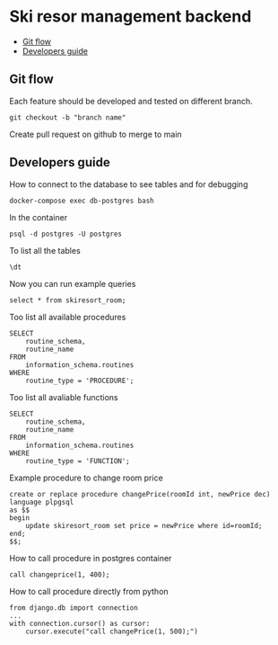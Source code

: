 # Ski resor management backend


* [Git flow](#git-flow)
* [Developers guide](#developers-guide)

## Git flow

Each feature should be developed and tested on different branch.
```
git checkout -b "branch name"
```
Create pull request on github to merge to main


## Developers guide

How to connect to the database to see tables and for debugging

```
docker-compose exec db-postgres bash
```
In the container
```
psql -d postgres -U postgres
```
To list all the tables
```
\dt
```
Now you can run example queries
```
select * from skiresort_room;
```

Too list all available procedures 
```
SELECT
    routine_schema,
    routine_name
FROM 
    information_schema.routines
WHERE 
    routine_type = 'PROCEDURE';
```
Too list all avaliable functions
```
SELECT
    routine_schema,
    routine_name
FROM 
    information_schema.routines
WHERE 
    routine_type = 'FUNCTION';
```
Example procedure to change room price

```
create or replace procedure changePrice(roomId int, newPrice dec)
language plpgsql
as $$
begin
	update skiresort_room set price = newPrice where id=roomId;
end;
$$;
```
How to call procedure in postgres container
```
call changeprice(1, 400);
```

How to call procedure directly from python

```
from django.db import connection
...
with connection.cursor() as cursor:
    cursor.execute("call changePrice(1, 500);")
```